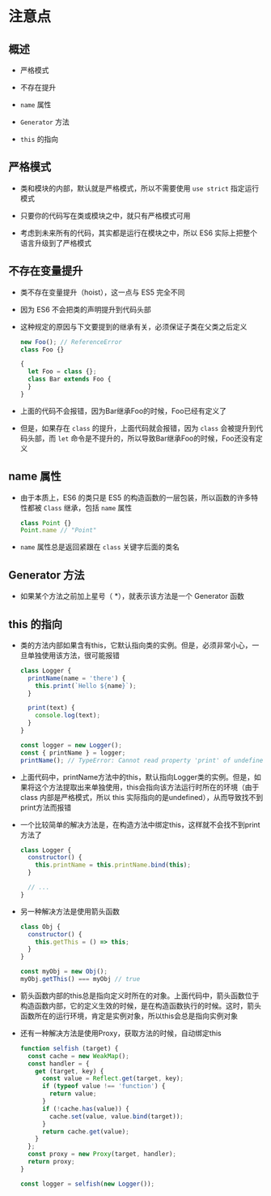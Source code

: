 # 注意点

## 概述

- 严格模式

- 不存在提升

- `name` 属性

- `Generator` 方法

- `this` 的指向

## 严格模式

- 类和模块的内部，默认就是严格模式，所以不需要使用 `use strict` 指定运行模式

- 只要你的代码写在类或模块之中，就只有严格模式可用

- 考虑到未来所有的代码，其实都是运行在模块之中，所以 ES6 实际上把整个语言升级到了严格模式

## 不存在变量提升

- 类不存在变量提升（hoist），这一点与 ES5 完全不同

- 因为 ES6 不会把类的声明提升到代码头部

- 这种规定的原因与下文要提到的继承有关，必须保证子类在父类之后定义

    ```js
    new Foo(); // ReferenceError
    class Foo {}
    ```

    ```js
    {
      let Foo = class {};
      class Bar extends Foo {
      }
    }
    ```

- 上面的代码不会报错，因为Bar继承Foo的时候，Foo已经有定义了

- 但是，如果存在 `class` 的提升，上面代码就会报错，因为 `class` 会被提升到代码头部，而 `let` 命令是不提升的，所以导致Bar继承Foo的时候，Foo还没有定义

## name 属性

- 由于本质上，ES6 的类只是 ES5 的构造函数的一层包装，所以函数的许多特性都被 `Class` 继承，包括 `name` 属性

    ```js
    class Point {}
    Point.name // "Point"
    ```

- `name` 属性总是返回紧跟在 `class` 关键字后面的类名

## Generator 方法

- 如果某个方法之前加上星号（ \*），就表示该方法是一个 Generator 函数

## this 的指向

- 类的方法内部如果含有this，它默认指向类的实例。但是，必须非常小心，一旦单独使用该方法，很可能报错

    ```js
    class Logger {
      printName(name = 'there') {
        this.print(`Hello ${name}`);
      }

      print(text) {
        console.log(text);
      }
    }

    const logger = new Logger();
    const { printName } = logger;
    printName(); // TypeError: Cannot read property 'print' of undefined
    ```

- 上面代码中，printName方法中的this，默认指向Logger类的实例。但是，如果将这个方法提取出来单独使用，this会指向该方法运行时所在的环境（由于 class 内部是严格模式，所以 this 实际指向的是undefined），从而导致找不到print方法而报错

- 一个比较简单的解决方法是，在构造方法中绑定this，这样就不会找不到print方法了

    ```js
    class Logger {
      constructor() {
        this.printName = this.printName.bind(this);
      }

      // ...
    }
    ```

- 另一种解决方法是使用箭头函数

    ```js
    class Obj {
      constructor() {
        this.getThis = () => this;
      }
    }

    const myObj = new Obj();
    myObj.getThis() === myObj // true
    ```

- 箭头函数内部的this总是指向定义时所在的对象。上面代码中，箭头函数位于构造函数内部，它的定义生效的时候，是在构造函数执行的时候。这时，箭头函数所在的运行环境，肯定是实例对象，所以this会总是指向实例对象

- 还有一种解决方法是使用Proxy，获取方法的时候，自动绑定this

    ```js
    function selfish (target) {
      const cache = new WeakMap();
      const handler = {
        get (target, key) {
          const value = Reflect.get(target, key);
          if (typeof value !== 'function') {
            return value;
          }
          if (!cache.has(value)) {
            cache.set(value, value.bind(target));
          }
          return cache.get(value);
        }
      };
      const proxy = new Proxy(target, handler);
      return proxy;
    }

    const logger = selfish(new Logger());
    ```

